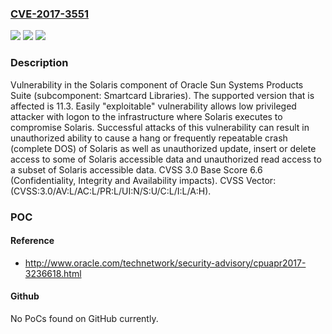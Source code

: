 ### [CVE-2017-3551](https://cve.mitre.org/cgi-bin/cvename.cgi?name=CVE-2017-3551)
![](https://img.shields.io/static/v1?label=Product&message=Solaris%20Operating%20System&color=blue)
![](https://img.shields.io/static/v1?label=Version&message=11.3%20&color=brightgreen)
![](https://img.shields.io/static/v1?label=Vulnerability&message=Easily%20%22exploitable%22%20vulnerability%20allows%20low%20privileged%20attacker%20with%20logon%20to%20the%20infrastructure%20where%20Solaris%20executes%20to%20compromise%20Solaris.%20%20Successful%20attacks%20of%20this%20vulnerability%20can%20result%20in%20unauthorized%20ability%20to%20cause%20a%20hang%20or%20frequently%20repeatable%20crash%20(complete%20DOS)%20of%20Solaris%20as%20well%20as%20%20unauthorized%20update%2C%20insert%20or%20delete%20access%20to%20some%20of%20Solaris%20accessible%20data%20and%20%20unauthorized%20read%20access%20to%20a%20subset%20of%20Solaris%20accessible%20data.&color=brightgreen)

### Description

Vulnerability in the Solaris component of Oracle Sun Systems Products Suite (subcomponent: Smartcard Libraries). The supported version that is affected is 11.3. Easily "exploitable" vulnerability allows low privileged attacker with logon to the infrastructure where Solaris executes to compromise Solaris. Successful attacks of this vulnerability can result in unauthorized ability to cause a hang or frequently repeatable crash (complete DOS) of Solaris as well as unauthorized update, insert or delete access to some of Solaris accessible data and unauthorized read access to a subset of Solaris accessible data. CVSS 3.0 Base Score 6.6 (Confidentiality, Integrity and Availability impacts). CVSS Vector: (CVSS:3.0/AV:L/AC:L/PR:L/UI:N/S:U/C:L/I:L/A:H).

### POC

#### Reference
- http://www.oracle.com/technetwork/security-advisory/cpuapr2017-3236618.html

#### Github
No PoCs found on GitHub currently.

